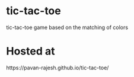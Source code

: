# tic-tac-toe
tic-tac-toe game based on the matching of colors

<h1>Hosted at </h1>
https://pavan-rajesh.github.io/tic-tac-toe/
